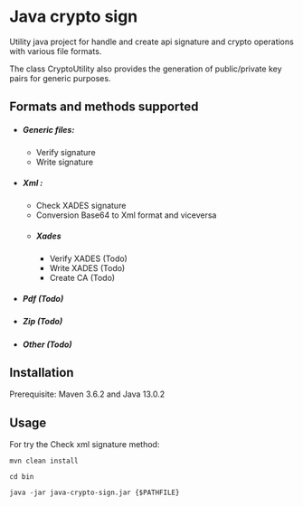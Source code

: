 # Java crypto sign
Utility java project for handle and create api signature and crypto operations with various file formats.

The class CryptoUtility also provides the generation of public/private key pairs for generic purposes.


## Formats and methods supported

- ##### Generic files:
    - Verify signature
    - Write signature
- ##### Xml :
    - Check XADES signature
    - Conversion Base64 to Xml format and viceversa
    - ##### Xades
      - Verify XADES (Todo)
      - Write XADES (Todo)
      - Create CA (Todo)
- ##### Pdf (Todo)
- ##### Zip (Todo)
- ##### Other (Todo)

## Installation

Prerequisite: Maven 3.6.2 and Java 13.0.2

## Usage

For try the Check xml signature method:

```
mvn clean install
```
```
cd bin
```
```
java -jar java-crypto-sign.jar {$PATHFILE}
```



 
     
 
 





